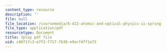 ```yaml
---
content_type: resource
description: ''
file: null
file_location: /coursemedia/8-422-atomic-and-optical-physics-ii-spring-2013/c00717c3e7f2f7177638e9ecf4ff1e72_8NiJSP-iE74.pdf
file_type: application/pdf
resourcetype: Document
title: 3play pdf file
uid: c00717c3-e7f2-f717-7638-e9ecf4ff1e72
---
```

